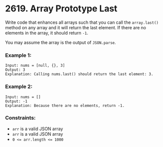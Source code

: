 # 2619. Array Prototype Last

Write code that enhances all arrays such that you can call the `array.last()` method on any array and it will return the last element. If there are no elements in the array, it should return `-1`.

You may assume the array is the output of `JSON.parse`.

### Example 1:

```
Input: nums = [null, {}, 3]
Output: 3
Explanation: Calling nums.last() should return the last element: 3.
```

### Example 2:

```
Input: nums = []
Output: -1
Explanation: Because there are no elements, return -1.
```

### Constraints:

- `arr` is a valid JSON array
- `arr` is a valid JSON array
- `0 <= arr.length <= 1000`

